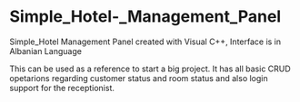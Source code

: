 # Simple_Hotel-_Management_Panel
Simple_Hotel Management Panel created with Visual C++, Interface is in Albanian Language


This can be used as a reference to start a big project. It has all basic CRUD opetarions
regarding customer status and room status and also login support for the receptionist.
